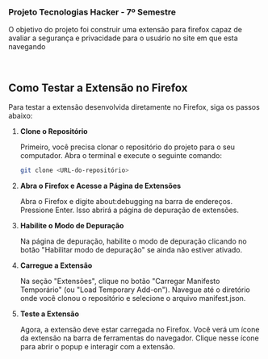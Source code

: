 ### Projeto Tecnologias Hacker - 7º Semestre

O objetivo do projeto foi construir uma extensão para firefox capaz de avaliar a segurança e privacidade para o usuário no site em que esta navegando

<br>

## Como Testar a Extensão no Firefox

Para testar a extensão desenvolvida diretamente no Firefox, siga os passos abaixo:

1. **Clone o Repositório**

   Primeiro, você precisa clonar o repositório do projeto para o seu computador. Abra o terminal e execute o seguinte comando:
   ```bash
   git clone <URL-do-repositório>

2. **Abra o Firefox e Acesse a Página de Extensões**

   Abra o Firefox e digite about:debugging na barra de endereços. Pressione Enter. Isso abrirá a página de depuração de extensões.

3. **Habilite o Modo de Depuração**

   Na página de depuração, habilite o modo de depuração clicando no botão "Habilitar modo de depuração" se ainda não estiver ativado.

4. **Carregue a Extensão**

   Na seção "Extensões", clique no botão "Carregar Manifesto Temporário" (ou "Load Temporary Add-on"). Navegue até o diretório onde você clonou o repositório e selecione o arquivo manifest.json.

5. **Teste a Extensão**

   Agora, a extensão deve estar carregada no Firefox. Você verá um ícone da extensão na barra de ferramentas do navegador. Clique nesse ícone para abrir o popup e interagir com a extensão.

